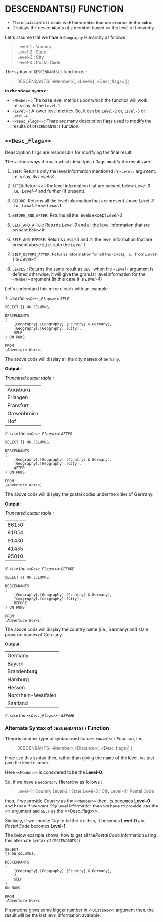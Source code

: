 # DESCENDANTS() FUNCTION

- The `DESCENDANTS()` deals with hierarchies that are created in the cube.
- Displays the descendants of a member based on the level of hierarchy.

Let's assume that we have a `Geography` Hierarchy as follows :

> Level-1 : Country</br>
Level-2 : State</br>
Level-3 : City</br>
Level-4 : Postal Code

The syntax of `DESCENDANTS()`  function is :

>DESCENDANTS( «Member»[, «Level»[, «Desc_flags»]] )


***In the above syntax :***

- `«Member»` : The base level metrics upon which the function will work. Let's say its the `Level-1`
- `«Level»` : A lower level metrics. So, it can be `Level-2` or, `Level-3` or, `Level-4`.
- `<<Desc_Flags>>` : There are many description flags used to modify the results of `DESCENDANTS()` function.

## `<<Desc_Flags>>`

Deascription flags are responsible for modifying the final result.

The various ways through which description flags modify the results are :

1. `SELF`: Returns only the level information mentioned in `«Level»` argument. Let's say, its *Level-3*

2. `AFTER`:Returns all the level information that are present below *Level-3* ,i.e., *Level-4* and further (if present).

3. `BEFORE`: Returns all the level information that are present above *Level-3* ,i.e., *Level-2* and *Level-1*.

4. `BEFORE_AND_AFTER`: Returns all the levels except *Level-3*

5. `SELF_AND_AFTER`: Returns *Level-3* and all the level information that are present below it.

6. `SELF_AND_BEFORE`: Returns *Level-3* and all the level information that are present above it,i.e. upto the *Level-1*

7. `SELF_BEFORE_AFTER`: Returns information for all the levels, i.e., from *Level-1* to *Level-4*

8. `LEAVES` : Returns the same result as `SELF` when the `«Level»` argument is defined otherwise, it will give the granular level information for the `«Member»` argument (In this case it is *Level-4*)


Let's understand this more clearly with an example :

*1. Use the `<<Desc_Flags>>`= `SELF`*

```mdx
SELECT {} ON COLUMNS,

DESCENDANTS
(
	[Geography].[Geography].[Country].&[Germany],
	[Geography].[Geography].[City],
	SELF
) ON ROWS

FROM
[Adventure Works]
```
The above code will display all the city names of `Germany`.

**Output :**

*Truncated output table :*

|     |
|--------------|
| Augsburg     |
| Erlangen     |
| Frankfurt    |
| Grevenbroich |
| Hof          |

*2. Use the `<<Desc_Flags>>`= `AFTER`*

```MDX
SELECT {} ON COLUMNS,

DESCENDANTS
(
	[Geography].[Geography].[Country].&[Germany],
	[Geography].[Geography].[City],
	AFTER
) ON ROWS

FROM
[Adventure Works]
```

The above code will display the postal codes under the cities of Germany.

**Output :**

*Truncated output table :*

| |
| ------------ |
| 86150        |
| 91054        |
| 91480        |
| 41485        |
| 95010        |

*3. Use the `<<Desc_Flags>>`= `BEFORE`*

```mdx
SELECT {} ON COLUMNS,

DESCENDANTS
(
	[Geography].[Geography].[Country].&[Germany],
	[Geography].[Geography].[City],
	BEFORE
) ON ROWS

FROM
[Adventure Works]
```
The above code will display the country name (i.e., Germany) and state province names of Germany.

**Output :**


|                 |
| ------------------- |
| Germany             |
| Bayern              |
| Brandenburg         |
| Hamburg             |
| Hessen              |
| Nordrhein-Westfalen |
| Saarland            |

*4. Use the `<<Desc_Flags>>`= `BEFORE`*


### Alternate Syntax of `DESCENDANTS()` Function


There is another type of syntax used for `DESCENDANTS()` Function, i.e.,

>DESCENDANTS( «Member»,«Distance»[, «Desc_flags»] )

If we use this syntax then, rather than giving the name of the level, we just give the level number.

Here `<<Member>>` is considered to be the **Level-0**.

So, if we have a `Geography` Hierarchy as follows :

> Level-1 : Country
Level-2 : State
Level-3 : City
Level-4 : Postal Code

then, if we provide *Country* as the `<<Member>>` then, its becomes **Level-0** and hence if we want *City* level information then we have to provide `3` as the <<Distance>> argument and `SELF` as the <<Desc_flags>>.

Similarly, if we choose *City* to be the <<Member>> then, it becomes **Level-0** and *Postal Code* becomes **Level-1**.

The below example shows, how to get all the*Postal Code* information using this alternate syntax of `DESCENDANTS()`.

```mdx
SELECT
{} ON COLUMNS,

DESCENDANTS
(
	[Geography].[Geography].[Country].&[Germany],
	3,
	SELF
)
ON ROWS

FROM
[Adventure Works]
```
If someone gives some bigger number in `<<Distance>>` argument then, the result will be the last level information available.
